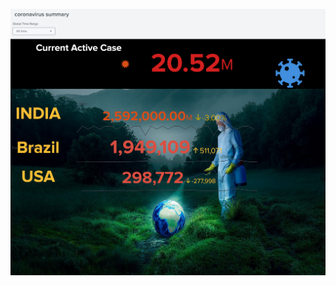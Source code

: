 
![Logo](https://raw.githubusercontent.com/thilak99/Covid-19/main/Appserver/coronavirus%20summary_2022-09-18%20at%2003.51.47%2B0530_Splunk.png)

